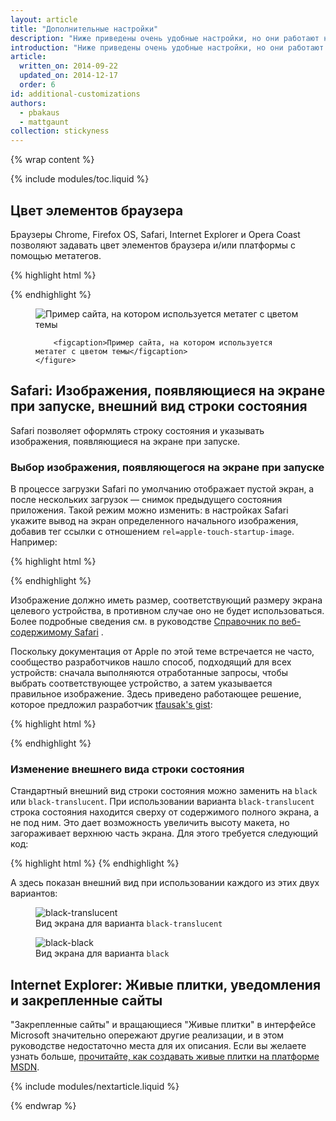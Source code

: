 ```yaml
---
layout: article
title: "Дополнительные настройки"
description: "Ниже приведены очень удобные настройки, но они работают не во всех браузерах. Все они не являются обязательными, но их использование настоятельно рекомендуется, поскольку они расширяют возможности приложения"
introduction: "Ниже приведены очень удобные настройки, но они работают не во всех браузерах. Все они не являются обязательными, но их использование настоятельно рекомендуется, поскольку они расширяют возможности приложения"
article:
  written_on: 2014-09-22
  updated_on: 2014-12-17
  order: 6
id: additional-customizations
authors:
  - pbakaus
  - mattgaunt
collection: stickyness
---
```


{% wrap content %}

{% include modules/toc.liquid %}

## Цвет элементов браузера

Браузеры Chrome, Firefox OS, Safari, Internet Explorer и Opera Coast позволяют задавать цвет элементов браузера и/или платформы с помощью метатегов.

{% highlight html %}
<!-- Chrome & Firefox OS -->
<meta name="theme-color" content="#4285f4">
<!-- Windows Phone -->
<meta name="msapplication-navbutton-color" content="#4285f4">
<!-- iOS Safari -->
<meta name="apple-mobile-web-app-status-bar-style" content="#4285f4">
{% endhighlight %}


<div class="clear g-wide--full">
    <figure class="fluid">
        <img src="images/theme-color.png" alt="Пример сайта, на котором используется метатег с цветом темы">

        <figcaption>Пример сайта, на котором используется метатег с цветом темы</figcaption>
    </figure>
</div>

## Safari: Изображения, появляющиеся на экране при запуске, внешний вид строки состояния

Safari позволяет оформлять строку состояния и указывать изображения, появляющиеся на экране при запуске.

### Выбор изображения, появляющегося на экране при запуске

В процессе загрузки Safari по умолчанию отображает пустой экран, а после нескольких
загрузок — снимок предыдущего состояния приложения. Такой режим можно изменить:
в настройках Safari укажите вывод на экран определенного начального изображения, добавив тег ссылки с отношением
`rel=apple-touch-startup-image`. Например:

{% highlight html %}
<link rel="apple-touch-startup-image" href="icon.png">
{% endhighlight %}

Изображение должно иметь размер, соответствующий размеру экрана целевого устройства, в противном случае оно
не будет использоваться. Более подробные сведения см. в руководстве
[Справочник по веб-содержимому Safari](//developer.apple.com/library/ios/documentation/AppleApplications/Reference/SafariWebContent/ConfiguringWebApplications/ConfiguringWebApplications.html)
.

Поскольку документация от Apple по этой теме встречается не часто, сообщество разработчиков
нашло способ, подходящий для всех устройств: сначала выполняются отработанные запросы,
чтобы выбрать соответствующее устройство, а затем указывается правильное изображение. Здесь приведено
работающее решение, которое предложил разработчик [tfausak's gist](//gist.github.com/tfausak/2222823):

{% highlight html %}
<!-- iOS 6 & 7 iPad (retina, portrait) -->
<link href="/static/images/apple-touch-startup-image-1536x2008.png"
     media="(device-width: 768px) and (device-height: 1024px)
        and (orientation: portrait)
        and (-webkit-device-pixel-ratio: 2)"
     rel="apple-touch-startup-image">

<!-- iOS 6 & 7 iPad (retina, landscape) -->
<link href="/static/images/apple-touch-startup-image-1496x2048.png"
     media="(device-width: 768px) and (device-height: 1024px)
        and (orientation: landscape)
        and (-webkit-device-pixel-ratio: 2)"
     rel="apple-touch-startup-image">

<!-- iOS 6 iPad (portrait) -->
<link href="/static/images/apple-touch-startup-image-768x1004.png"
     media="(device-width: 768px) and (device-height: 1024px)
        and (orientation: portrait)
        and (-webkit-device-pixel-ratio: 1)"
     rel="apple-touch-startup-image">

<!-- iOS 6 iPad (landscape) -->
<link href="/static/images/apple-touch-startup-image-748x1024.png"
     media="(device-width: 768px) and (device-height: 1024px)
        and (orientation: landscape)
        and (-webkit-device-pixel-ratio: 1)"
     rel="apple-touch-startup-image">

<!-- iOS 6 & 7 iPhone 5 -->
<link href="/static/images/apple-touch-startup-image-640x1096.png"
     media="(device-width: 320px) and (device-height: 568px)
        and (-webkit-device-pixel-ratio: 2)"
     rel="apple-touch-startup-image">

<!-- iOS 6 & 7 iPhone (retina) -->
<link href="/static/images/apple-touch-startup-image-640x920.png"
     media="(device-width: 320px) and (device-height: 480px)
        and (-webkit-device-pixel-ratio: 2)"
     rel="apple-touch-startup-image">

<!-- iOS 6 iPhone -->
<link href="/static/images/apple-touch-startup-image-320x460.png"
     media="(device-width: 320px) and (device-height: 480px)
        and (-webkit-device-pixel-ratio: 1)"
     rel="apple-touch-startup-image">
{% endhighlight %}

### Изменение внешнего вида строки состояния

Стандартный внешний вид строки состояния можно заменить на `black` или
`black-translucent`. При использовании варианта `black-translucent` строка состояния находится сверху
от содержимого полного экрана, а не под ним. Это дает возможность увеличить высоту макета,
но загораживает верхнюю часть экрана.  Для этого требуется следующий код:

{% highlight html %}
<meta name="apple-mobile-web-app-status-bar-style" content="black">
{% endhighlight %}

А здесь показан внешний вид при использовании каждого из этих двух вариантов:

<div class="clear g-wide--pull-1">
  <div class="g--half">
    <figure class="fluid">
      <img src="images/status-bar-translucent.png" srcset="images/status-bar-translucent.png 1x, images/status-bar-translucent-2x.png 2x" alt="black-translucent">
      <figcaption>Вид экрана для варианта <code>black-translucent</code></figcaption>
    </figure>
  </div>
  <div class="g--half g--last">
    <figure class="fluid">
      <img src="images/status-bar-black.png" srcset="images/status-bar-black.png 1x, images/status-bar-black-2x.png 2x" alt="black-black">
      <figcaption>Вид экрана для варианта <code>black</code></figcaption>
      </figure>
  </div>
</div>

## Internet Explorer: Живые плитки, уведомления и закрепленные сайты

"Закрепленные сайты" и вращающиеся "Живые плитки" в интерфейсе Microsoft значительно опережают
другие реализации, и в этом руководстве недостаточно места для их описания. Если вы желаете
узнать больше,
[прочитайте, как создавать живые плитки на платформе MSDN](//msdn.microsoft.com/en-us/library/ie/dn455115(v=vs.85).aspx).

{% include modules/nextarticle.liquid %}

{% endwrap %}
